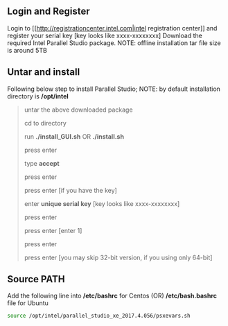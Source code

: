 ## Login and Register
Login to [[http://registrationcenter.intel.com|intel registration center]] and register your serial key [key looks like xxxx-xxxxxxxx]
Download the required Intel Parallel Studio package. NOTE: offline installation tar file size is around 5TB

## Untar and install
Following below step to install Parallel Studio; NOTE: by default installation directory is **/opt/intel** 
>
>untar the above downloaded package
>
>cd to directory
>
>run **./install_GUI.sh** OR **./install.sh**
>
>press enter
>
>type **accept**
>
>press enter 
>
>press enter [if you have the key]
>
>enter **unique serial key** [key looks like xxxx-xxxxxxxx]
>
>press enter
>
>press enter [enter 1]
>
>press enter
>
>press enter [you may skip 32-bit version, if you using only 64-bit]
>  

## Source PATH
Add the following line into **/etc/bashrc** for Centos (OR) **/etc/bash.bashrc** file for Ubuntu
```bash
source /opt/intel/parallel_studio_xe_2017.4.056/psxevars.sh
```
